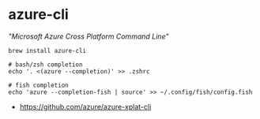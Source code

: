 # azure-cli

_"Microsoft Azure Cross Platform Command Line"_

```
brew install azure-cli

# bash/zsh completion
echo '. <(azure --completion)' >> .zshrc

# fish completion
echo 'azure --completion-fish | source' >> ~/.config/fish/config.fish
```

* https://github.com/azure/azure-xplat-cli
